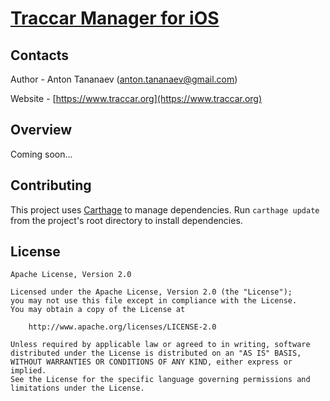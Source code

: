 # [Traccar Manager for iOS](https://www.traccar.org)

## Contacts

Author - Anton Tananaev ([anton.tananaev@gmail.com](mailto:anton.tananaev@gmail.com))

Website - [https://www.traccar.org](https://www.traccar.org)

## Overview

Coming soon...

## Contributing

This project uses [Carthage](https://github.com/Carthage/Carthage) to manage dependencies.  Run `carthage update` from the project's root directory to install dependencies.

## License

    Apache License, Version 2.0

    Licensed under the Apache License, Version 2.0 (the "License");
    you may not use this file except in compliance with the License.
    You may obtain a copy of the License at

        http://www.apache.org/licenses/LICENSE-2.0

    Unless required by applicable law or agreed to in writing, software
    distributed under the License is distributed on an "AS IS" BASIS,
    WITHOUT WARRANTIES OR CONDITIONS OF ANY KIND, either express or implied.
    See the License for the specific language governing permissions and
    limitations under the License.
